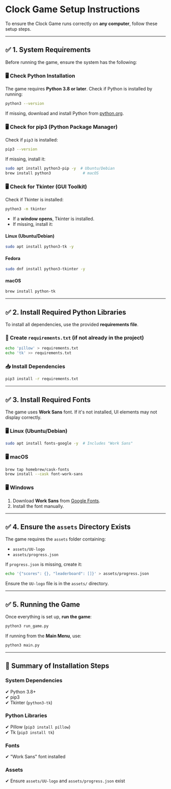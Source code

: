 # Clock Game Setup Instructions

To ensure the Clock Game runs correctly on **any computer**, follow these setup steps.

---

## **✅ 1. System Requirements**
Before running the game, ensure the system has the following:

### **🖥️ Check Python Installation**
The game requires **Python 3.8 or later**.
Check if Python is installed by running:
```sh
python3 --version
```
If missing, download and install Python from [python.org](https://www.python.org/downloads/).

### **🖥️ Check for pip3 (Python Package Manager)**
Check if `pip3` is installed:
```sh
pip3 --version
```
If missing, install it:
```sh
sudo apt install python3-pip -y  # Ubuntu/Debian
brew install python3              # macOS
```

### **🖥️ Check for Tkinter (GUI Toolkit)**
Check if Tkinter is installed:
```sh
python3 -m tkinter
```
- If a **window opens**, Tkinter is installed.
- If missing, install it:

#### **Linux (Ubuntu/Debian)**
```sh
sudo apt install python3-tk -y
```
#### **Fedora**
```sh
sudo dnf install python3-tkinter -y
```
#### **macOS**
```sh
brew install python-tk
```

---

## **✅ 2. Install Required Python Libraries**
To install all dependencies, use the provided **requirements file**.

### **📜 Create `requirements.txt` (if not already in the project)**
```sh
echo 'pillow' > requirements.txt
echo 'tk' >> requirements.txt
```

### **📥 Install Dependencies**
```sh
pip3 install -r requirements.txt
```

---

## **✅ 3. Install Required Fonts**
The game uses **Work Sans** font. If it's not installed, UI elements may not display correctly.

### **🖥️ Linux (Ubuntu/Debian)**
```sh
sudo apt install fonts-google -y  # Includes "Work Sans"
```

### **🖥️ macOS**
```sh
brew tap homebrew/cask-fonts
brew install --cask font-work-sans
```

### **🖥️ Windows**
1. Download **Work Sans** from [Google Fonts](https://fonts.google.com/specimen/Work+Sans).
2. Install the font manually.

---

## **✅ 4. Ensure the `assets` Directory Exists**
The game requires the `assets` folder containing:
- `assets/UU-logo`
- `assets/progress.json`

If `progress.json` is missing, create it:
```sh
echo '{"scores": {}, "leaderboard": []}' > assets/progress.json
```

Ensure the `UU-logo` file is in the `assets/` directory.

---

## **✅ 5. Running the Game**
Once everything is set up, **run the game**:
```sh
python3 run_game.py
```

If running from the **Main Menu**, use:
```sh
python3 main.py
```

---

## **📌 Summary of Installation Steps**
### **System Dependencies**
✔ Python 3.8+  
✔ pip3  
✔ Tkinter (`python3-tk`)  

### **Python Libraries**
✔ Pillow (`pip3 install pillow`)  
✔ Tk (`pip3 install tk`)  

### **Fonts**
✔ "Work Sans" font installed  

### **Assets**
✔ Ensure `assets/UU-logo` and `assets/progress.json` exist  



